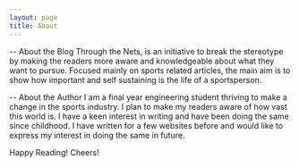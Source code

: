 ```yaml
---
layout: page
title: About
---
```

--
About the Blog
Through the Nets, is an initiative to break the stereotype by making the readers more aware and knowledgeable about what they want to pursue. Focused mainly on sports related articles, the main aim is to show how important and self sustaining is the life of a sportsperson.

--
About the Author
I am a final year engineering student thriving to make a change in the sports industry. I plan to make my readers aware of how vast this world is. I have a keen interest in writing and have been doing the same since childhood. I have written for a few websites before and would like to express my interest in doing the same in future.

Happy Reading!
Cheers!
